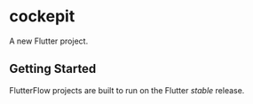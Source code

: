 # cockepit

A new Flutter project.

## Getting Started

FlutterFlow projects are built to run on the Flutter _stable_ release.
